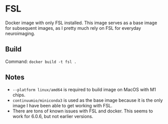 # FSL 

Docker image with only FSL installed. This image serves as a base image for subsequent images, as I pretty much rely on FSL for everyday neuroimaging. 

## Build

Command: 
`docker build -t fsl .`

## Notes

- `--platform linux/amd64` is required to build image on MacOS with M1 chips.
- `continuumio/miniconda3` is used as the base image because it is the only image I have been able to get working with FSL.
- There are tons of known issues with FSL and docker. This seems to work for 6.0.6, but not earlier versions.  